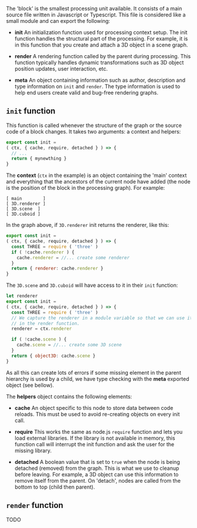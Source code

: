 The 'block' is the smallest processing unit available. It consists of a main
source file written in Javascript or Typescript. This file is considered like a
small module and can export the following:

* **init** An initialization function used for processing context setup. The
  init function handles the structural part of the processing. For example, it
  is in this function that you create and attach a 3D object in a scene graph.

* **render** A rendering function called by the parent during processing. This
  function typically handles dynamic transformations such as 3D object position
  updates, user interaction, etc.

* **meta** An object containing information such as author, description and
  type information on `init` and `render`. The type information is used to
  help end users create valid and bug-free rendering graphs.

## `init` function

This function is called whenever the structure of the graph or the source code
of a block changes. It takes two arguments: a context and helpers:

```Javascript
export const init =
( ctx, { cache, require, detached } ) => {
  // ...
  return { mynewthing }
}
```

The **context** (`ctx` in the example) is an object containing the 'main'
context and everything that the ancestors of the current node have added (the
node is the position of the block in the processing graph). For example:

```ascii
[ main        ]
[ 3D.renderer ]
[ 3D.scene  ]
[ 3D.cuboid ]
```

In the graph above, if `3D.renderer` init returns the renderer, like this:

```Javascript
export const init =
( ctx, { cache, require, detached } ) => {
  const THREE = require ( 'three' )
  if ( !cache.renderer ) {
    cache.renderer = //... create some renderer
  }
  return { renderer: cache.renderer }
}
```

The  `3D.scene` and `3D.cuboid` will have access to it in their `init` function:

```Javascript
let renderer
export const init =
( ctx, { cache, require, detached } ) => {
  const THREE = require ( 'three' )
  // We capture the renderer in a module variable so that we can use it
  // in the render function.
  renderer = ctx.renderer

  if ( !cache.scene ) {
    cache.scene = //... create some 3D scene
  }
  return { object3D: cache.scene }
}
```

As all this can create lots of errors if some missing element in the parent
hierarchy is used by a child, we have type checking with the **meta** exported
object (see bellow).

The **helpers** object contains the following elements:

* **cache** An object specific to this node to store data between code reloads.
  This must be used to avoid re-creating objects on every init call.

* **require** This works the same as node.js `require` function and lets you
  load external libraries. If the library is not available in memory, this
  function call will interrupt the init function and ask the user for the
  missing library.

* **detached** A boolean value that is set to `true` when the node is being
  detached (removed) from the graph. This is what we use to cleanup before
  leaving. For example, a 3D object can use this information to remove itself
  from the parent. On 'detach', nodes are called from the bottom to top (child
  then parent).

## `render` function

TODO
